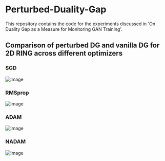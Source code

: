 # Perturbed-Duality-Gap

This repository contains the code for the experiments discussed in 'On Duality Gap as a Measure for Monitoring GAN Training'. 

## Comparison of perturbed DG and vanilla DG for 2D RING across different optimizers

### SGD 
![image]()


### RMSprop 
![image]()


### ADAM 
![image]()


### NADAM 
![image]()
